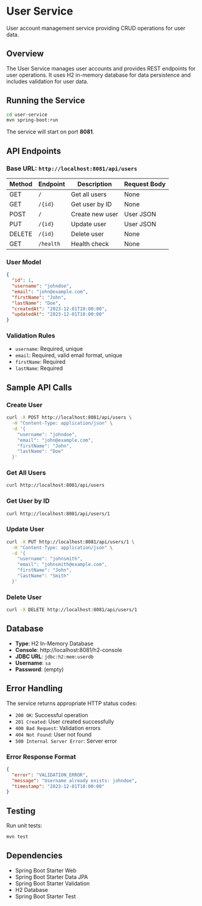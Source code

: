 # User Service

User account management service providing CRUD operations for user data.

## Overview

The User Service manages user accounts and provides REST endpoints for user operations. It uses H2 in-memory database for data persistence and includes validation for user data.

## Running the Service

```bash
cd user-service
mvn spring-boot:run
```

The service will start on port **8081**.

## API Endpoints

### Base URL: `http://localhost:8081/api/users`

| Method | Endpoint | Description | Request Body |
|--------|----------|-------------|--------------|
| GET | `/` | Get all users | None |
| GET | `/{id}` | Get user by ID | None |
| POST | `/` | Create new user | User JSON |
| PUT | `/{id}` | Update user | User JSON |
| DELETE | `/{id}` | Delete user | None |
| GET | `/health` | Health check | None |

### User Model

```json
{
  "id": 1,
  "username": "johndoe",
  "email": "john@example.com",
  "firstName": "John",
  "lastName": "Doe",
  "createdAt": "2023-12-01T10:00:00",
  "updatedAt": "2023-12-01T10:00:00"
}
```

### Validation Rules

- `username`: Required, unique
- `email`: Required, valid email format, unique
- `firstName`: Required
- `lastName`: Required

## Sample API Calls

### Create User

```bash
curl -X POST http://localhost:8081/api/users \
  -H "Content-Type: application/json" \
  -d '{
    "username": "johndoe",
    "email": "john@example.com",
    "firstName": "John",
    "lastName": "Doe"
  }'
```

### Get All Users

```bash
curl http://localhost:8081/api/users
```

### Get User by ID

```bash
curl http://localhost:8081/api/users/1
```

### Update User

```bash
curl -X PUT http://localhost:8081/api/users/1 \
  -H "Content-Type: application/json" \
  -d '{
    "username": "johnsmith",
    "email": "johnsmith@example.com",
    "firstName": "John",
    "lastName": "Smith"
  }'
```

### Delete User

```bash
curl -X DELETE http://localhost:8081/api/users/1
```

## Database

- **Type**: H2 In-Memory Database
- **Console**: http://localhost:8081/h2-console
- **JDBC URL**: `jdbc:h2:mem:userdb`
- **Username**: `sa`
- **Password**: (empty)

## Error Handling

The service returns appropriate HTTP status codes:

- `200 OK`: Successful operation
- `201 Created`: User created successfully
- `400 Bad Request`: Validation errors
- `404 Not Found`: User not found
- `500 Internal Server Error`: Server error

### Error Response Format

```json
{
  "error": "VALIDATION_ERROR",
  "message": "Username already exists: johndoe",
  "timestamp": "2023-12-01T10:00:00"
}
```

## Testing

Run unit tests:

```bash
mvn test
```

## Dependencies

- Spring Boot Starter Web
- Spring Boot Starter Data JPA
- Spring Boot Starter Validation
- H2 Database
- Spring Boot Starter Test